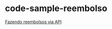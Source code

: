 code-sample-reembolso
=====================

[Fazendo reembolsos via API](https://www.paypal-brasil.com.br/desenvolvedores/tutorial/fazendo-reembolsos-via-api/)
